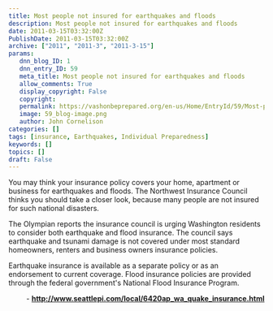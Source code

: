 ```yaml
---
title: Most people not insured for earthquakes and floods
description: Most people not insured for earthquakes and floods
date: 2011-03-15T03:32:00Z
PublishDate: 2011-03-15T03:32:00Z
archive: ["2011", "2011-3", "2011-3-15"]
params:
   dnn_blog_ID: 1
   dnn_entry_ID: 59
   meta_title: Most people not insured for earthquakes and floods
   allow_comments: True
   display_copyright: False
   copyright: 
   permalink: https://vashonbeprepared.org/en-us/Home/EntryId/59/Most-people-not-insured-for-earthquakes-and-floods
   image: 59_blog-image.png
   author: John Cornelison
categories: []
tags: [insurance, Earthquakes, Individual Preparedness]
keywords: []
topics: []
draft: False
---
```


<p>You may think your insurance policy covers your home, apartment or business for earthquakes and floods. The Northwest Insurance Council thinks you should take a closer look, because many people are not insured for such national disasters.</p>
<p>The Olympian reports the insurance council is urging Washington residents to consider both earthquake and flood insurance. The council says earthquake and tsunami damage is not covered under most standard homeowners, renters and business owners insurance policies.</p>
<p>Earthquake insurance is available as a separate policy or as an endorsement to current coverage. Flood insurance policies are provided through the federal government's National Flood Insurance Program.</p>
<p align="right">- <a href="http://www.seattlepi.com/local/6420ap_wa_quake_insurance.html"><b>http://www.seattlepi.com/local/6420ap_wa_quake_insurance.html</b></a></p>
